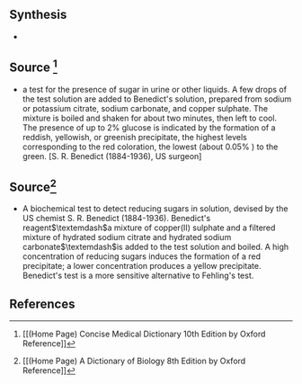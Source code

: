 ## Synthesis
- 
## Source [^1]
- a test for the presence of sugar in urine or other liquids. A few drops of the test solution are added to Benedict's solution, prepared from sodium or potassium citrate, sodium carbonate, and copper sulphate. The mixture is boiled and shaken for about two minutes, then left to cool. The presence of up to $2 \%$ glucose is indicated by the formation of a reddish, yellowish, or greenish precipitate, the highest levels corresponding to the red coloration, the lowest (about $0.05 \%$ ) to the green. \[S. R. Benedict (1884-1936), US surgeon]
## Source[^2]
- A biochemical test to detect reducing sugars in solution, devised by the US chemist S. R. Benedict (1884-1936). Benedict's reagent$\textemdash$a mixture of copper(II) sulphate and a filtered mixture of hydrated sodium citrate and hydrated sodium carbonate$\textemdash$is added to the test solution and boiled. A high concentration of reducing sugars induces the formation of a red precipitate; a lower concentration produces a yellow precipitate. Benedict's test is a more sensitive alternative to Fehling's test.
## References

[^1]: [[(Home Page) Concise Medical Dictionary 10th Edition by Oxford Reference]]
[^2]: [[(Home Page) A Dictionary of Biology 8th Edition by Oxford Reference]]